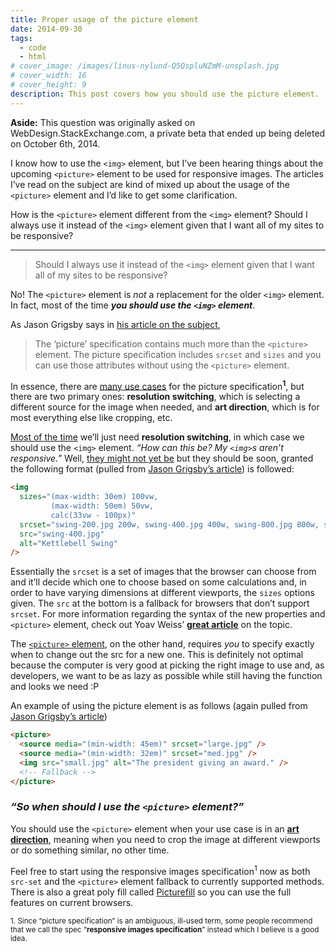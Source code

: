 ```yaml
---
title: Proper usage of the picture element
date: 2014-09-30
tags:
  - code
  - html
# cover_image: /images/linus-nylund-Q5QspluNZmM-unsplash.jpg
# cover_width: 16
# cover_height: 9
description: This post covers how you should use the picture element.
---
```


<aside class="content_aside">
	<strong>Aside:</strong> This question was originally asked on WebDesign.StackExchange.com, a private beta that ended up being deleted on October 6th, 2014.
</aside>

I know how to use the `<img>` element, but I’ve been hearing things about the upcoming `<picture>` element to be used for responsive images. The articles I’ve read on the subject are kind of mixed up about the usage of the `<picture>` element and I’d like to get some clarification.

How is the `<picture>` element different from the `<img>` element? Should I always use it instead of the `<img>` element given that I want all of my sites to be responsive?

<span class="excerpt-marker"></span>

<hr>

> Should I always use it instead of the `<img>` element given that I want all of my sites to be responsive?

No! The `<picture>` element is _not_ a replacement for the older `<img>` element. In fact, most of the time **_you should use the `<img>` element_**.

As Jason Grigsby says in <a href="https://blog.cloudfour.com/dont-use-picture-most-of-the-time/">his article on the subject</a>,

> The ‘picture’ specification contains much more than the `<picture>` element. The picture specification includes `srcset` and `sizes` and you can use those attributes without using the `<picture>` element.

In essence, there are <a href="https://usecases.responsiveimages.org/">many use cases</a> for the picture specification<sup>**1**</sup>, but there are two primary ones: **resolution switching**, which is selecting a different source for the image when needed, and **art direction**, which is for most everything else like cropping, etc.

[Most of the time](https://blog.yoav.ws/2013/05/How-Big-Is-Art-Direction) we’ll just need **resolution switching**, in which case we should use the `<img>` element. _“How can this be? My `<img>`s aren’t responsive.”_ Well, <a href="https://caniuse.com/#feat=srcset">they might not yet be</a> but they should be soon, granted the following format (pulled from <a href="https://blog.cloudfour.com/dont-use-picture-most-of-the-time/">Jason Grigsby’s article</a>) is followed:

```html
<img
  sizes="(max-width: 30em) 100vw,
         (max-width: 50em) 50vw,
         calc(33vw - 100px)"
  srcset="swing-200.jpg 200w, swing-400.jpg 400w, swing-800.jpg 800w, swing-1600.jpg 1600w"
  src="swing-400.jpg"
  alt="Kettlebell Swing"
/>
```

Essentially the `srcset` is a set of images that the browser can choose from and it’ll decide which one to choose based on some calculations and, in order to have varying dimensions at different viewports, the `sizes` options given. The `src` at the bottom is a fallback for browsers that don’t support `srcset`. For more information regarding the syntax of the new properties and `<picture>` element, check out Yoav Weiss’ <a href="https://dev.opera.com/articles/native-responsive-images/">**great article**</a> on the topic.

The <a href="https://www.w3.org/html/wg/drafts/html/master/embedded-content.html#the-picture-element">`<picture>` element</a>, on the other hand, requires _you_ to specify exactly when to change out the src for a new one. This is definitely not optimal because the computer is very good at picking the right image to use and, as developers, we want to be as lazy as possible while still having the function and looks we need :P

An example of using the picture element is as follows (again pulled from <a href="https://blog.cloudfour.com/dont-use-picture-most-of-the-time/">Jason Grigsby’s article</a>)

```html
<picture>
  <source media="(min-width: 45em)" srcset="large.jpg" />
  <source media="(min-width: 32em)" srcset="med.jpg" />
  <img src="small.jpg" alt="The president giving an award." />
  <!-- Fallback -->
</picture>
```

### _“So when should I use the `<picture>` element?”_

You should use the `<picture>` element when your use case is in an <a href="https://blog.cloudfour.com/a-framework-for-discussing-responsive-images-solutions/">**art direction**</a>, meaning when you need to crop the image at different viewports or do something similar, no other time.

Feel free to start using the responsive images specification<sup>1</sup> now as both `src-set` and the `<picture>` element fallback to currently supported methods. There is also a great poly fill called <a href="https://github.com/scottjehl/picturefill">Picturefill</a> so you can use the full features on current browsers.

<sub>1. Since “picture specification” is an ambiguous, ill-used term, some people recommend that we call the spec “**responsive images specification**” instead which I believe is a good idea.</sub>
